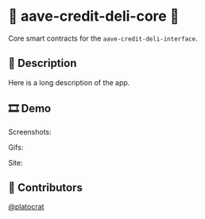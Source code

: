 # 🥪 aave-credit-deli-core 🥪

Core smart contracts for the `aave-credit-deli-interface`.

## 📄 Description

Here is a long description of the app.

## 🎞 Demo

Screenshots:

Gifs:

Site:

## 👥 Contributors

[@platocrat](https://github.com/platocrat/)
